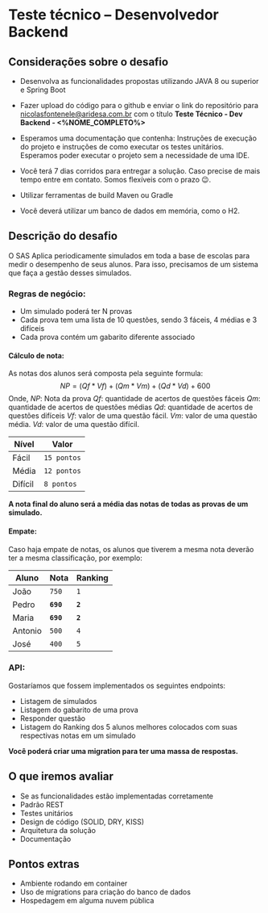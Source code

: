 # Teste técnico – Desenvolvedor Backend


## Considerações sobre o desafio

* Desenvolva as funcionalidades propostas utilizando JAVA 8 ou superior e Spring Boot
* Fazer upload do código para o github e enviar o link do repositório para nicolasfontenele@aridesa.com.br com o título **Teste Técnico - Dev Backend - <%NOME_COMPLETO%>**
* Esperamos uma documentação que contenha: Instruções de execução do projeto e instruções de como executar os testes unitários. Esperamos poder executar o projeto sem a necessidade de uma IDE.

* Você terá 7 dias corridos para entregar a solução. Caso precise de mais tempo entre em contato. Somos flexíveis com o prazo 😉.
* Utilizar ferramentas de build Maven ou Gradle
* Você deverá utilizar um banco de dados em memória, como o H2.

## Descrição do desafio

O SAS Aplica periodicamente simulados em toda a base de escolas para medir o desempenho de seus alunos. Para isso, precisamos de um sistema que faça a gestão desses simulados.

### Regras de negócio:

* Um simulado poderá ter N provas
* Cada prova tem uma lista de 10 questões, sendo 3 fáceis, 4 médias e 3 difíceis
* Cada prova contém um gabarito diferente associado

#### Cálculo de nota:
As notas dos alunos será composta pela seguinte formula:
$$
NP = (Qf *Vf) + (Qm *Vm) +  (Qd *Vd) + 600
$$
Onde,
*NP*: Nota da prova
*Qf*: quantidade de acertos de questões fáceis
*Qm*: quantidade de acertos de questões médias
*Qd*: quantidade de acertos de questões difíceis
*Vf*: valor de uma questão fácil.
*Vm*: valor de uma questão média.
*Vd*: valor de uma questão difícil.

|     Nível      |      Valor     |
|----------------|----------------|
|Fácil           |`15 pontos`     |
|Média           |`12 pontos`     |
|Difícil         |`8 pontos`      |

**A nota final do aluno será a média das notas de todas as provas de um simulado.**

#### Empate:
Caso haja empate de notas, os alunos que tiverem a mesma nota deverão ter a mesma classificação, por exemplo:

|     Aluno      |      Nota      |     Ranking    |
|----------------|----------------|----------------|
|João            |`750`           |`1`             |
|Pedro           |**`690`**       |**`2`**         |
|Maria           |**`690`**       |**`2`**         |
|Antonio         |`500`           |`4`             |
|José            |`400`           |`5`             |

### API:
Gostaríamos que fossem implementados os seguintes endpoints:

* Listagem de simulados
* Listagem do gabarito de uma prova
* Responder questão
* Listagem do Ranking dos 5 alunos melhores colocados com suas respectivas notas em um simulado

**Você poderá criar uma migration para ter uma massa de respostas.**

## O que iremos avaliar

* Se as funcionalidades estão implementadas corretamente
* Padrão REST
* Testes unitários
* Design de código (SOLID, DRY, KISS)
* Arquitetura da solução
* Documentação

## Pontos extras

* Ambiente rodando em container
* Uso de migrations para criação do banco de dados
* Hospedagem em alguma nuvem pública
